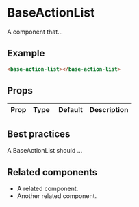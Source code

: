 # BaseActionList

A component that...

## Example

```html
<base-action-list></base-action-list>
```

## Props

Prop | Type | Default | Description
--- | --- | --- | ---

## Best practices

A BaseActionList should ...

## Related components

- A related component.
- Another related component.
